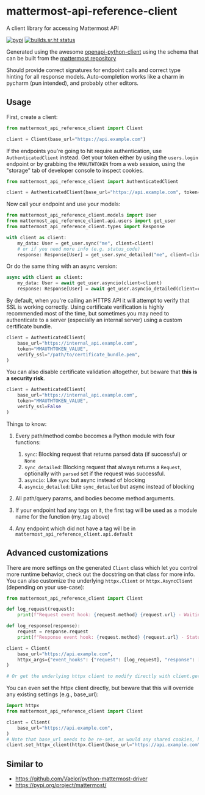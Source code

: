 # mattermost-api-reference-client
A client library for accessing Mattermost API

[![pypi](https://badge.fury.io/py/mattermost-api-reference-client.svg)](https://pypi.org/project/mattermost-api-reference-client/)
[![builds.sr.ht status](https://builds.sr.ht/~nicoco/mattermost-api-reference-client/commits/master/.build.yml.svg)](https://builds.sr.ht/~nicoco/mattermost-api-reference-client/commits/master/.build.yml?)

Generated using the awesome [openapi-python-client](https://pypi.org/project/openapi-python-client/) using
the schema that can be built from the [mattermost repository](https://github.com/mattermost/mattermost/tree/master/api)

Should provide correct signatures for endpoint calls and correct type hinting for all response models.
Auto-completion works like a charm in pycharm (pun intended), and probably other editors.

## Usage
First, create a client:

```python
from mattermost_api_reference_client import Client

client = Client(base_url="https://api.example.com")
```

If the endpoints you're going to hit require authentication, use `AuthenticatedClient` instead.
Get your token either by using the `users.login` endpoint or by grabbing the `MMAUTHTOKEN` from
a web session, using the "storage" tab of developer console to inspect cookies.

```python
from mattermost_api_reference_client import AuthenticatedClient

client = AuthenticatedClient(base_url="https://api.example.com", token="SuperSecretToken")
```

Now call your endpoint and use your models:

```python
from mattermost_api_reference_client.models import User
from mattermost_api_reference_client.api.users import get_user
from mattermost_api_reference_client.types import Response

with client as client:
    my_data: User = get_user.sync("me", client=client)
    # or if you need more info (e.g. status_code)
    response: Response[User] = get_user.sync_detailed("me", client=client)
```

Or do the same thing with an async version:

```python
async with client as client:
    my_data: User = await get_user.asyncio(client=client)
    response: Response[User] = await get_user.asyncio_detailed(client=client)
```

By default, when you're calling an HTTPS API it will attempt to verify that SSL is working correctly. Using certificate verification is highly recommended most of the time, but sometimes you may need to authenticate to a server (especially an internal server) using a custom certificate bundle.

```python
client = AuthenticatedClient(
    base_url="https://internal_api.example.com", 
    token="MMAUTHTOKEN_VALUE",
    verify_ssl="/path/to/certificate_bundle.pem",
)
```

You can also disable certificate validation altogether, but beware that **this is a security risk**.

```python
client = AuthenticatedClient(
    base_url="https://internal_api.example.com", 
    token="MMAUTHTOKEN_VALUE", 
    verify_ssl=False
)
```

Things to know:
1. Every path/method combo becomes a Python module with four functions:
    1. `sync`: Blocking request that returns parsed data (if successful) or `None`
    1. `sync_detailed`: Blocking request that always returns a `Request`, optionally with `parsed` set if the request was successful.
    1. `asyncio`: Like `sync` but async instead of blocking
    1. `asyncio_detailed`: Like `sync_detailed` but async instead of blocking

1. All path/query params, and bodies become method arguments.
1. If your endpoint had any tags on it, the first tag will be used as a module name for the function (my_tag above)
1. Any endpoint which did not have a tag will be in `mattermost_api_reference_client.api.default`

## Advanced customizations

There are more settings on the generated `Client` class which let you control more runtime behavior, check out the docstring on that class for more info. You can also customize the underlying `httpx.Client` or `httpx.AsyncClient` (depending on your use-case):

```python
from mattermost_api_reference_client import Client

def log_request(request):
    print(f"Request event hook: {request.method} {request.url} - Waiting for response")

def log_response(response):
    request = response.request
    print(f"Response event hook: {request.method} {request.url} - Status {response.status_code}")

client = Client(
    base_url="https://api.example.com",
    httpx_args={"event_hooks": {"request": [log_request], "response": [log_response]}},
)

# Or get the underlying httpx client to modify directly with client.get_httpx_client() or client.get_async_httpx_client()
```

You can even set the httpx client directly, but beware that this will override any existing settings (e.g., base_url):

```python
import httpx
from mattermost_api_reference_client import Client

client = Client(
    base_url="https://api.example.com",
)
# Note that base_url needs to be re-set, as would any shared cookies, headers, etc.
client.set_httpx_client(httpx.Client(base_url="https://api.example.com", proxies="http://localhost:8030"))
```

## Similar to

- https://github.com/Vaelor/python-mattermost-driver
- https://pypi.org/project/mattermost/
